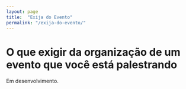 ```yaml
---
layout: page
title:  "Exija do Evento"
permalink: "/exija-do-evento/"
---
```


# O que exigir da organização de um evento que você está palestrando

Em desenvolvimento.

